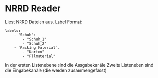 # NRRD Reader

Liest NRRD Dateien aus. 
Label Format: 
    
    labels:
        - "Schuh":
            - "Schuh_1"
            - "Schuh_2"
        - "Packing Material":
            - "Karton"
            - "Fllmaterial"
    
In der ersten Listenebene sind die Ausgabekanäle 
Zweite Listeneben sind die Eingabekanäle (die werden zusammengefasst)

